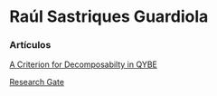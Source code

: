 # Raúl Sastriques Guardiola

### Artículos

[A Criterion for Decomposabilty in QYBE ]([https://www.researchgate.net/](https://academic.oup.com/imrn/advance-article/doi/10.1093/imrn/rnab357/6474504?guestAccessKey=3a3f55ba-643b-4fda-a0ea-294dd8dea8a2))

[Research Gate](https://www.researchgate.net/profile/Raul-Sastriques-Guardiola-2)
